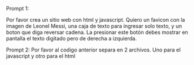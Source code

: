 Prompt 1:

Por favor crea un sitio web con html y javascript. Quiero un favicon con la imagen de Leonel Messi, una caja de texto para ingresar solo texto, y un boton que diga reversar cadena. La presionar este botón debes mostrar en pantalla el texto digitado pero de derecha a izquierda. 


Prompt 2:
Por favor al codigo anterior separa en 2 archivos. Uno para el javascript y otro para el html